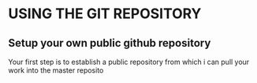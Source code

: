 # USING THE GIT REPOSITORY

## Setup your own public github repository

Your first step is to establish a public repository from which i can pull your work into the master reposito